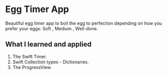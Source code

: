 # Egg Timer App
Beautiful egg timer app to boil the egg to perfection depending on how you prefer your eggs: Soft , Medium , Well-done.

 ## What I learned and applied 

1. The Swift Timer.
2. Swift Collection types - Dictionaries.
3. The ProgressView.
